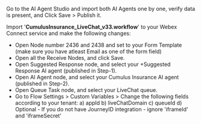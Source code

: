 Go to the AI Agent Studio and import both AI Agents one by one, verify data is present, and Click Save > Publish it.

Import '**CumulusInsurance_LiveChat_v33.workflow**' to your Webex Connect service and make the following changes:
- Open Node number 2436 and 2438 and set to your Form Template (make sure you have atleast Email as one of the form field)
- Open all the Receive Nodes, and click Save.
- Open Suggested Response node, and select your +Suggested Response AI agent (published in Step-1).
- Open AI Agent node, and select your Cumulus Insurance AI agent (published in Step-2).
- Open Queue Task node, and select your LiveChat queue.
- Go to Flow Settings > Custom Variables > Change the following fields according to your tenant:
  a) appId
  b) liveChatDomain
  c) queueId
  d) Optional - If you do not have JourneyID integration - ignore 'iframeId' and 'iframeSecret'
